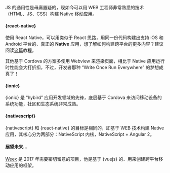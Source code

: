 JS 的通用性是毋庸置疑的，现如今可以用 WEB 工程师非常熟悉的技术（HTML、JS、CSS）构建 Native 移动应用。

#### {react-native}

使用 React Native，可以用类似于 React 思路，用同一份代码构建出支持 iOS 和 Android 平台的、真正的 **Native** 应用，想了解如何构建跨平台的更多内容？建议阅读[这篇](http://makeitopen.com/)教程。

其他基于 Cordova 的方案多使用 Webview 来渲染页面，相比于 Native 应用运行时性能会大打折扣，不过，开发者那种 “Write Once Run Everywhere” 的梦想成真了！

#### {ionic}

{ionic} 是 “hybird” 应用开发领域的先锋，底层基于 Cordova 来访问移动设备的系统功能，社区和生态系统非常成熟。

#### {nativescript}

{nativescript} 和 {react-native} 的目标是相同的，即基于 WEB 技术构建 Native 应用，其核心分为两部分：NativeScript 内核，NativeScript + Angular 2。

#### 展望未来...

[Weex](https://weex-project.io/) 是 2017 年需要密切留意的项目，他是基于 {vuejs} 的、用来创建跨平台移动应用的框架。
